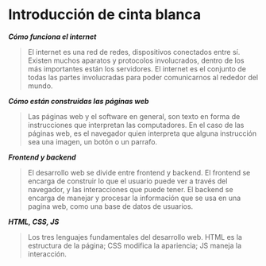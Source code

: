 # Introducción de cinta blanca

***Cómo funciona el internet***
>El internet es una red de redes, dispositivos conectados entre sí. Existen muchos aparatos y protocolos involucrados, dentro de los más importantes están los servidores. El internet es el conjunto de todas las partes involucradas para poder comunicarnos al rededor del mundo.


***Cómo están construidas las páginas web***
>Las páginas web y el software en general, son texto en forma de instrucciones que interpretan las computadores. En el caso de las páginas web, es el navegador quien interpreta que alguna instrucción sea una imagen, un botón o un parrafo.


***Frontend y backend***
>El desarrollo web se divide entre frontend y backend. El frontend se encarga de construir lo que el usuario puede ver a través del navegador, y las interacciones que puede tener. El backend se encarga de manejar y procesar la información que se usa en una pagina web, como una base de datos de usuarios.

***HTML, CSS, JS***
>Los tres lenguajes fundamentales del desarrollo web. HTML es la estructura de la página; CSS modifica la apariencia; JS maneja la interacción.
